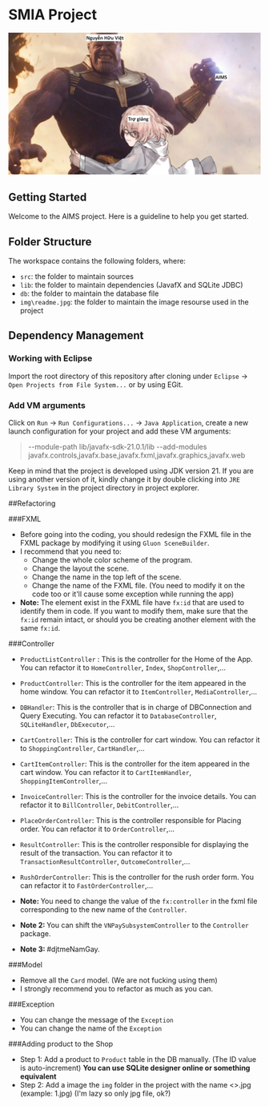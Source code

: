 #  SMIA Project
<p align="center">
  <img src="img/readme.jpg" />
</p>

## Getting Started

Welcome to the AIMS project. Here is a guideline to help you get started.

## Folder Structure

The workspace contains the following folders, where:

- `src`: the folder to maintain sources
- `lib`: the folder to maintain dependencies (JavafX and SQLite JDBC)
- `db`: the folder to maintain the database file
- `img\readme.jpg`: the folder to maintain the image resourse used in the project

## Dependency Management
### Working with Eclipse
Import the root directory of this repository after cloning under `Eclipse` -> `Open Projects from File System...` or by using EGit.

### Add VM arguments
Click on `Run` -> `Run Configurations...`  -> `Java Application`, create a new launch configuration for your project and add these VM arguments:
> --module-path lib/javafx-sdk-21.0.1/lib --add-modules javafx.controls,javafx.base,javafx.fxml,javafx.graphics,javafx.web

Keep in mind that the project is developed using JDK version 21. If you are using another version of it, kindly change it by double clicking into `JRE Library System` in the project directory in project explorer. 

##Refactoring

###FXML
- Before going into the coding, you should redesign the FXML file in the FXML package by modifying it using `Gluon SceneBuilder`. 
- I recommend that you need to:
	+ Change the whole color scheme of the program.
	+ Change the layout the scene.
	+ Change the name in the top left of the scene.
	+ Change the name of the FXML file. (You need to modify it on the code too or it'll cause some exception while running the app)
- <strong>Note: </strong> The element exist in the FXML file have `fx:id` that are used to identify them in code. If you want to modify them, make sure that the `fx:id` remain intact, or should you be creating another element with the same `fx:id`.

###Controller
- `ProductListController` : This is the controller for the Home of the App. You can refactor it to `HomeController`, `Index`, `ShopController`,...
- `ProductController`: This is the controller for the item appeared in the home window. You can refactor it to `ItemController`, `MediaController`,...
- `DBHandler`: This is the controller that is in charge of DBConnection and Query Executing. You can refactor it to `DatabaseController`, `SQLiteHandler`, `DbExecutor`,...
- `CartController`: This is the controller for cart window. You can refactor it to `ShoppingController`, `CartHandler`,...
- `CartItemController`: This is the controller for the item appeared in the cart window. You can refactor it to `CartItemHandler`, `ShoppingItemController`,...
- `InvoiceController`: This is the controller for the invoice details. You can refactor it to `BillController`, `DebitController`,...
- `PlaceOrderController`: This is the controller responsible for Placing order. You can refactor it to `OrderController`,...
- `ResultController`: This is the controller responsible for displaying the result of the transaction. You can refactor it to `TransactionResultController`, `OutcomeController`,...
- `RushOrderController`: This is the controller for the rush order form. You can refactor it to `FastOrderController`,...

- <strong>Note: </strong>You need to change the value of the `fx:controller` in the fxml file corresponding to the new name of the `Controller`.
- <strong>Note 2: </strong>You can shift the `VNPaySubsystemController` to the `Controller` package.
- <strong>Note 3: </strong> #djtmeNamGay.

###Model
- Remove all the `Card` model. (We are not fucking using them)
- I strongly recommend you to refactor as much as you can.

###Exception
- You can change the message of the `Exception`
- You can change the name of the `Exception`

###Adding product to the Shop
- Step 1: Add a product to `Product` table in the DB manually. (The ID value is auto-increment) <strong>You can use SQLite designer online or something equivalent</strong>
- Step 2: Add a image the `img` folder in the project with the name <<ID>>.jpg (example: 1.jpg) (I'm lazy so only jpg file, ok?)
